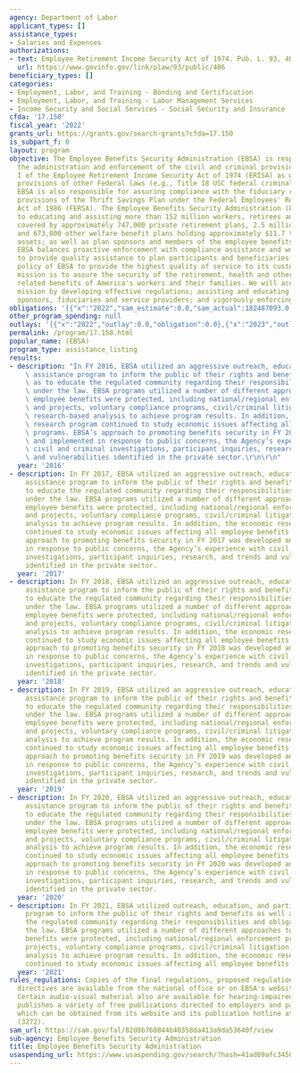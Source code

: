 ```yaml
---
agency: Department of Labor
applicant_types: []
assistance_types:
- Salaries and Expenses
authorizations:
- text: Employee Retirement Income Security Act of 1974. Pub. L. 93, 406.
  url: https://www.govinfo.gov/link/plaw/93/public/406
beneficiary_types: []
categories:
- Employment, Labor, and Training - Bonding and Certification
- Employment, Labor, and Training - Labor Management Services
- Income Security and Social Services - Social Security and Insurance
cfda: '17.150'
fiscal_year: '2022'
grants_url: https://grants.gov/search-grants?cfda=17.150
is_subpart_f: 0
layout: program
objective: The Employee Benefits Security Administration (EBSA) is responsible for
  the administration and enforcement of the civil and criminal provisions of Title
  I of the Employee Retirement Income Security Act of 1974 (ERISA) as well as related
  provisions of other Federal laws (e.g., Title 18 USC federal criminal statutes).
  EBSA is also responsible for assuring compliance with the fiduciary responsibility
  provisions of the Thrift Savings Plan under the Federal Employees' Retirement System
  Act of 1986 (FERSA). The Employee Benefits Security Administration (EBSA) is committed
  to educating and assisting more than 152 million workers, retirees and their families
  covered by approximately 747,000 private retirement plans, 2.5 million health plans,
  and 673,000 other welfare benefit plans holding approximately $11.7 trillion in
  assets; as well as plan sponsors and members of the employee benefits community.
  EBSA balances proactive enforcement with compliance assistance and works diligently
  to provide quality assistance to plan participants and beneficiaries. It is the
  policy of EBSA to provide the highest quality of service to its customers. EBSAs
  mission is to assure the security of the retirement, health and other workplace
  related benefits of America's workers and their families. We will accomplish this
  mission by developing effective regulations; assisting and educating workers, plan
  sponsors, fiduciaries and service providers; and vigorously enforcing the law.
obligations: '[{"x":"2022","sam_estimate":0.0,"sam_actual":182487093.0,"usa_spending_actual":0.0},{"x":"2023","sam_estimate":191100000.0,"sam_actual":0.0,"usa_spending_actual":0.0},{"x":"2024","sam_estimate":191100000.0,"sam_actual":0.0,"usa_spending_actual":0.0}]'
other_program_spending: null
outlays: '[{"x":"2022","outlay":0.0,"obligation":0.0},{"x":"2023","outlay":0.0,"obligation":0.0},{"x":"2024","outlay":0.0,"obligation":0.0}]'
permalink: /program/17.150.html
popular_name: (EBSA)
program_type: assistance_listing
results:
- description: "In FY 2016, EBSA utilized an aggressive outreach, education, and participant\
    \ assistance program to inform the public of their rights and benefits as well\
    \ as to educate the regulated community regarding their responsibilities and obligations\
    \ under the law. EBSA programs utilized a number of different approaches to ensuring\
    \ employee benefits were protected, including national/regional enforcement priorities\
    \ and projects, voluntary compliance programs, civil/criminal litigation, and\
    \ research-based analysis to achieve program results. In addition, the economic\
    \ research program continued to study economic issues affecting all employee benefits\
    \ programs. EBSA’s approach to promoting benefits security in FY 2016 was developed\
    \ and implemented in response to public concerns, the Agency’s experience with\
    \ civil and criminal investigations, participant inquiries, research, and trends\
    \ and vulnerabilities identified in the private sector.\r\n\r\n"
  year: '2016'
- description: In FY 2017, EBSA utilized an aggressive outreach, education, and participant
    assistance program to inform the public of their rights and benefits as well as
    to educate the regulated community regarding their responsibilities and obligations
    under the law. EBSA programs utilized a number of different approaches to ensuring
    employee benefits were protected, including national/regional enforcement priorities
    and projects, voluntary compliance programs, civil/criminal litigation, and research-based
    analysis to achieve program results. In addition, the economic research program
    continued to study economic issues affecting all employee benefits programs. EBSA’s
    approach to promoting benefits security in FY 2017 was developed and implemented
    in response to public concerns, the Agency’s experience with civil and criminal
    investigations, participant inquiries, research, and trends and vulnerabilities
    identified in the private sector.
  year: '2017'
- description: In FY 2018, EBSA utilized an aggressive outreach, education, and participant
    assistance program to inform the public of their rights and benefits as well as
    to educate the regulated community regarding their responsibilities and obligations
    under the law. EBSA programs utilized a number of different approaches to ensuring
    employee benefits were protected, including national/regional enforcement priorities
    and projects, voluntary compliance programs, civil/criminal litigation, and research-based
    analysis to achieve program results. In addition, the economic research program
    continued to study economic issues affecting all employee benefits programs. EBSA’s
    approach to promoting benefits security in FY 2018 was developed and implemented
    in response to public concerns, the Agency’s experience with civil and criminal
    investigations, participant inquiries, research, and trends and vulnerabilities
    identified in the private sector.
  year: '2018'
- description: In FY 2019, EBSA utilized an aggressive outreach, education, and participant
    assistance program to inform the public of their rights and benefits as well as
    to educate the regulated community regarding their responsibilities and obligations
    under the law. EBSA programs utilized a number of different approaches to ensuring
    employee benefits were protected, including national/regional enforcement priorities
    and projects, voluntary compliance programs, civil/criminal litigation, and research-based
    analysis to achieve program results. In addition, the economic research program
    continued to study economic issues affecting all employee benefits programs. EBSA’s
    approach to promoting benefits security in FY 2019 was developed and implemented
    in response to public concerns, the Agency’s experience with civil and criminal
    investigations, participant inquiries, research, and trends and vulnerabilities
    identified in the private sector.
  year: '2019'
- description: In FY 2020, EBSA utilized an aggressive outreach, education, and participant
    assistance program to inform the public of their rights and benefits as well as
    to educate the regulated community regarding their responsibilities and obligations
    under the law. EBSA programs utilized a number of different approaches to ensuring
    employee benefits were protected, including national/regional enforcement priorities
    and projects, voluntary compliance programs, civil/criminal litigation, and research-based
    analysis to achieve program results. In addition, the economic research program
    continued to study economic issues affecting all employee benefits programs. EBSA’s
    approach to promoting benefits security in FY 2020 was developed and implemented
    in response to public concerns, the Agency’s experience with civil and criminal
    investigations, participant inquiries, research, and trends and vulnerabilities
    identified in the private sector.
  year: '2020'
- description: In FY 2021, EBSA utilized outreach, education, and participant assistance
    program to inform the public of their rights and benefits as well as to educate
    the regulated community regarding their responsibilities and obligations under
    the law. EBSA programs utilized a number of different approaches to ensuring employee
    benefits were protected, including national/regional enforcement priorities and
    projects, voluntary compliance programs, civil/criminal litigation, and research-based
    analysis to achieve program results. In addition, the economic research program
    continued to study economic issues affecting all employee benefits programs.
  year: '2021'
rules_regulations: Copies of the final regulations, proposed regulations, and other
  directives are available from the national office or on EBSA's website at www.dol.gov/ebsa.
  Certain audio-visual material also are available for hearing-impaired audiences.  EBSA
  publishes a variety of free publications directed to employers and participants
  which can be obtained from its website and its publication hotline at (1 866) 444-EBSA
  (3272).
sam_url: https://sam.gov/fal/82d8b760844b40358da413a9da53640f/view
sub-agency: Employee Benefits Security Administration
title: Employee Benefits Security Administration
usaspending_url: https://www.usaspending.gov/search/?hash=41ad09afc3450ad4ca6582acf8671d14
---
```

